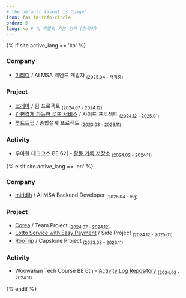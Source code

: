 ```yaml
---
# the default layout is 'page'
icon: fas fa-info-circle
order: 5
lang: ko # 이 파일의 기본 언어 (한국어)
---
```


{% if site.active_lang == 'ko' %}

### Company

- [미리디](https://www.miridih.com/ko/home) / AI MSA 백엔드 개발자 <sub>(2025.04 - 재직중)</sub>

### Project

- [코레아](https://github.com/woowacourse-teams/2024-corea) / 팀 프로젝트 <sub>(2024.07 - 2024.12)</sub>
- [간편결제 가능한 로또 서비스](https://github.com/youngsu5582/lotto) / 사이드 프로젝트 <sub>(2024.12 - 2025.01)</sub>
- [루트트립](https://github.com/youngsu5582/RooTrip-Backend) / 종합설계 프로젝트 <sub>(2023.03 - 2023.11)</sub>

### Activity

- 우아한 테크코스 BE 6기 - [활동 기록 저장소](https://github.com/youngsu5582/woowacourse-log) <sub>(2024.02 - 2024.11)</sub>

{% elsif site.active_lang == 'en' %}

### Company

- [miridih](https://www.miridih.com/en/home) / AI MSA Backend Developer <sub>(2025.04 - Ing)</sub>

### Project

- [Corea](https://github.com/woowacourse-teams/2024-corea) / Team Project <sub>(2024.07 - 2024.12)</sub>
- [Lotto Service with Easy Payment](https://github.com/youngsu5582/lotto) / Side Project <sub>(2024.12 - 2025.01)</sub>
- [RooTrip](https://github.com/youngsu5582/RooTrip-Backend) / Capstone Project <sub>(2023.03 - 2023.11)</sub>

### Activity

- Woowahan Tech Course BE 6th - [Activity Log Repository](https://github.com/youngsu5582/woowacourse-log) <sub>(2024.02 - 2024.11)</sub>

{% endif %}

